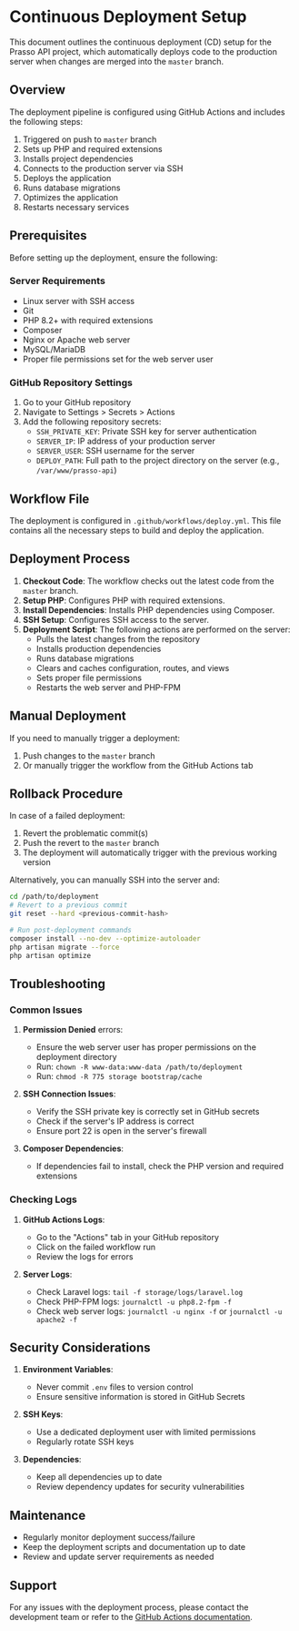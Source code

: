 # Continuous Deployment Setup

This document outlines the continuous deployment (CD) setup for the Prasso API project, which automatically deploys code to the production server when changes are merged into the `master` branch.

## Overview

The deployment pipeline is configured using GitHub Actions and includes the following steps:

1. Triggered on push to `master` branch
2. Sets up PHP and required extensions
3. Installs project dependencies
4. Connects to the production server via SSH
5. Deploys the application
6. Runs database migrations
7. Optimizes the application
8. Restarts necessary services

## Prerequisites

Before setting up the deployment, ensure the following:

### Server Requirements

- Linux server with SSH access
- Git
- PHP 8.2+ with required extensions
- Composer
- Nginx or Apache web server
- MySQL/MariaDB
- Proper file permissions set for the web server user

### GitHub Repository Settings

1. Go to your GitHub repository
2. Navigate to Settings > Secrets > Actions
3. Add the following repository secrets:
   - `SSH_PRIVATE_KEY`: Private SSH key for server authentication
   - `SERVER_IP`: IP address of your production server
   - `SERVER_USER`: SSH username for the server
   - `DEPLOY_PATH`: Full path to the project directory on the server (e.g., `/var/www/prasso-api`)

## Workflow File

The deployment is configured in `.github/workflows/deploy.yml`. This file contains all the necessary steps to build and deploy the application.

## Deployment Process

1. **Checkout Code**: The workflow checks out the latest code from the `master` branch.
2. **Setup PHP**: Configures PHP with required extensions.
3. **Install Dependencies**: Installs PHP dependencies using Composer.
4. **SSH Setup**: Configures SSH access to the server.
5. **Deployment Script**: The following actions are performed on the server:
   - Pulls the latest changes from the repository
   - Installs production dependencies
   - Runs database migrations
   - Clears and caches configuration, routes, and views
   - Sets proper file permissions
   - Restarts the web server and PHP-FPM

## Manual Deployment

If you need to manually trigger a deployment:

1. Push changes to the `master` branch
2. Or manually trigger the workflow from the GitHub Actions tab

## Rollback Procedure

In case of a failed deployment:

1. Revert the problematic commit(s)
2. Push the revert to the `master` branch
3. The deployment will automatically trigger with the previous working version

Alternatively, you can manually SSH into the server and:

```bash
cd /path/to/deployment
# Revert to a previous commit
git reset --hard <previous-commit-hash>

# Run post-deployment commands
composer install --no-dev --optimize-autoloader
php artisan migrate --force
php artisan optimize
```

## Troubleshooting

### Common Issues

1. **Permission Denied** errors:
   - Ensure the web server user has proper permissions on the deployment directory
   - Run: `chown -R www-data:www-data /path/to/deployment`
   - Run: `chmod -R 775 storage bootstrap/cache`

2. **SSH Connection Issues**:
   - Verify the SSH private key is correctly set in GitHub secrets
   - Check if the server's IP address is correct
   - Ensure port 22 is open in the server's firewall

3. **Composer Dependencies**:
   - If dependencies fail to install, check the PHP version and required extensions

### Checking Logs

1. **GitHub Actions Logs**:
   - Go to the "Actions" tab in your GitHub repository
   - Click on the failed workflow run
   - Review the logs for errors

2. **Server Logs**:
   - Check Laravel logs: `tail -f storage/logs/laravel.log`
   - Check PHP-FPM logs: `journalctl -u php8.2-fpm -f`
   - Check web server logs: `journalctl -u nginx -f` or `journalctl -u apache2 -f`

## Security Considerations

1. **Environment Variables**:
   - Never commit `.env` files to version control
   - Ensure sensitive information is stored in GitHub Secrets

2. **SSH Keys**:
   - Use a dedicated deployment user with limited permissions
   - Regularly rotate SSH keys

3. **Dependencies**:
   - Keep all dependencies up to date
   - Review dependency updates for security vulnerabilities

## Maintenance

- Regularly monitor deployment success/failure
- Keep the deployment scripts and documentation up to date
- Review and update server requirements as needed

## Support

For any issues with the deployment process, please contact the development team or refer to the [GitHub Actions documentation](https://docs.github.com/en/actions).

